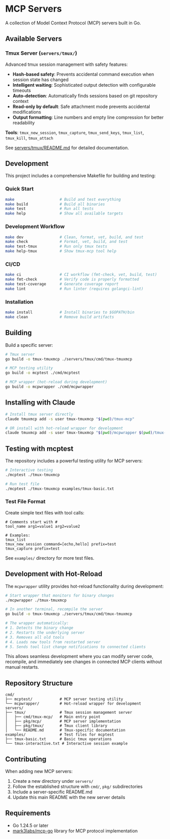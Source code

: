 # MCP Servers

A collection of Model Context Protocol (MCP) servers built in Go.

## Available Servers

### Tmux Server (`servers/tmux/`)

Advanced tmux session management with safety features:

- **Hash-based safety**: Prevents accidental command execution when session state has changed
- **Intelligent waiting**: Sophisticated output detection with configurable timeouts  
- **Auto-detection**: Automatically finds sessions based on git repository context
- **Read-only by default**: Safe attachment mode prevents accidental modifications
- **Output formatting**: Line numbers and empty line compression for better readability

**Tools**: `tmux_new_session`, `tmux_capture`, `tmux_send_keys`, `tmux_list`, `tmux_kill`, `tmux_attach`

See [servers/tmux/README.md](servers/tmux/README.md) for detailed documentation.

## Development

This project includes a comprehensive Makefile for building and testing:

### Quick Start
```bash
make                    # Build and test everything
make build              # Build all binaries
make test               # Run all tests
make help               # Show all available targets
```

### Development Workflow
```bash
make dev                # Clean, format, vet, build, and test
make check              # Format, vet, build, and test
make test-tmux          # Run only tmux tests
make help-tmux          # Show tmux-mcp tool help
```

### CI/CD
```bash
make ci                 # CI workflow (fmt-check, vet, build, test)
make fmt-check          # Verify code is properly formatted
make test-coverage      # Generate coverage report
make lint               # Run linter (requires golangci-lint)
```

### Installation
```bash
make install            # Install binaries to $GOPATH/bin
make clean              # Remove build artifacts
```

## Building

Build a specific server:

```bash
# Tmux server
go build -o tmux-tmuxmcp ./servers/tmux/cmd/tmux-tmuxmcp

# MCP testing utility
go build -o mcptest ./cmd/mcptest

# MCP wrapper (hot-reload during development)
go build -o mcpwrapper ./cmd/mcpwrapper
```

## Installing with Claude

```bash
# Install tmux server directly
claude tmuxmcp add -s user tmux-tmuxmcp "$(pwd)/tmux-mcp"

# OR install with hot-reload wrapper for development
claude tmuxmcp add -s user tmux-tmuxmcp "$(pwd)/mcpwrapper $(pwd)/tmux-mcp"
```

## Testing with mcptest

The repository includes a powerful testing utility for MCP servers:

```bash
# Interactive testing
./mcptest ./tmux-tmuxmcp

# Run test file
./mcptest ./tmux-tmuxmcp examples/tmux-basic.txt
```

### Test File Format

Create simple text files with tool calls:

```
# Comments start with #
tool_name arg1=value1 arg2=value2

# Examples:
tmux_list
tmux_new_session command=[echo,hello] prefix=test
tmux_capture prefix=test
```

See `examples/` directory for more test files.

## Development with Hot-Reload

The `mcpwrapper` utility provides hot-reload functionality during development:

```bash
# Start wrapper that monitors for binary changes
./mcpwrapper ./tmux-tmuxmcp

# In another terminal, recompile the server
go build -o tmux-tmuxmcp ./servers/tmux/cmd/tmux-tmuxmcp

# The wrapper automatically:
# 1. Detects the binary change
# 2. Restarts the underlying server
# 3. Removes all old tools
# 4. Loads new tools from restarted server
# 5. Sends tool list change notifications to connected clients
```

This allows seamless development where you can modify server code, recompile, and immediately see changes in connected MCP clients without manual restarts.

## Repository Structure

```
cmd/
├── mcptest/            # MCP server testing utility
└── mcpwrapper/         # Hot-reload wrapper for development
servers/
├── tmux/               # Tmux session management server
│   ├── cmd/tmux-mcp/   # Main entry point
│   ├── pkg/mcp/        # MCP server implementation
│   ├── pkg/tmux/       # Tmux client library
│   └── README.md       # Tmux-specific documentation
examples/               # Test files for mcptest
├── tmux-basic.txt      # Basic tmux operations
└── tmux-interactive.txt # Interactive session example
```

## Contributing

When adding new MCP servers:

1. Create a new directory under `servers/`
2. Follow the established structure with `cmd/`, `pkg/` subdirectories
3. Include a server-specific README.md
4. Update this main README with the new server details

## Requirements

- Go 1.24.5 or later
- [mark3labs/mcp-go](https://github.com/mark3labs/mcp-go) library for MCP protocol implementation